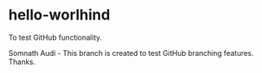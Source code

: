 # hello-worlhind
To test GitHub functionality.

Somnath Audi - This branch is created to test GitHub branching features.
Thanks.
